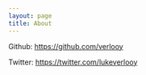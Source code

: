```yaml
---
layout: page
title: About
---
```


Github: https://github.com/verlooy

Twitter: https://twitter.com/lukeverlooy
